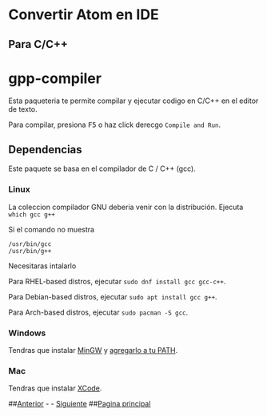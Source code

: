 # Convertir Atom en IDE

## Para C/C++

# gpp-compiler

Esta paqueteria te permite compilar y ejecutar codigo en C/C++ en el editor de texto.

Para compilar, presiona <kbd>F5</kbd> o haz click derecgo `Compile and Run`.

## Dependencias

Este paquete se basa en el compilador de C / C++ (gcc).

### Linux

La coleccion compilador GNU  deberia venir con la distribución.
Ejecuta `which gcc g++`

Si el comando no muestra

```
/usr/bin/gcc
/usr/bin/g++
```

Necesitaras intalarlo

Para RHEL-based distros, ejecutar `sudo dnf install gcc gcc-c++`.

Para Debian-based distros, ejecutar `sudo apt install gcc g++`.

Para Arch-based distros, ejecutar `sudo pacman -S gcc`.

### Windows

Tendras que instalar [MinGW](http://www.mingw.org/) y [agregarlo a tu PATH](http://www.howtogeek.com/118594/how-to-edit-your-system-path-for-easy-command-line-access/).

### Mac

Tendras que instalar [XCode](https://developer.apple.com/xcode/).

##[Anterior](PAGE2.md) - - [Siguiente](PAGE4.md)
##[Pagina principal](README.md)
